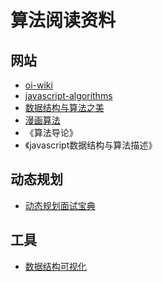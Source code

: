 # 算法阅读资料

## 网站
- [oi-wiki](https://oi-wiki.org/)
- [javascript-algorithms](https://github.com/trekhleb/javascript-algorithms)
- [数据结构与算法之美](https://time.geekbang.org/column/intro/100017301)
- [漫画算法](https://www.zhihu.com/column/c_144466663)
- 《算法导论》
- 《javascript数据结构与算法描述》

## 动态规划
- [动态规划面试宝典](https://time.geekbang.org/column/article/284937)

## 工具
- [数据结构可视化](https://www.cs.usfca.edu/~galles/visualization/Algorithms.html)
